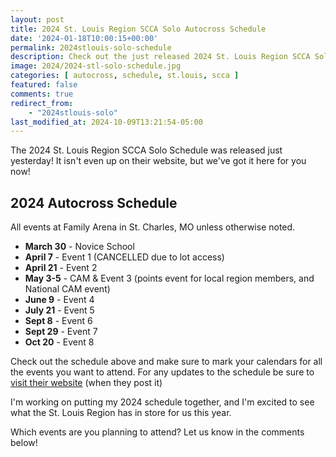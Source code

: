 ```yaml
---
layout: post
title: 2024 St. Louis Region SCCA Solo Autocross Schedule
date: '2024-01-18T10:00:15+00:00'
permalink: 2024stlouis-solo-schedule
description: Check out the just released 2024 St. Louis Region SCCA Solo Autocross Schedule
image: 2024/2024-stl-solo-schedule.jpg
categories: [ autocross, schedule, st.louis, scca ]
featured: false
comments: true
redirect_from:
    - "2024stlouis-solo"
last_modified_at: 2024-10-09T13:21:54-05:00
---
```

The 2024 St. Louis Region SCCA Solo Schedule was released just yesterday! It isn't even up on their website, but we've got it here for you now! 

## 2024 Autocross Schedule
All events at Family Arena in St. Charles, MO unless otherwise noted.

- **March 30** - Novice School
- **April 7** - Event 1 (CANCELLED due to lot access)
- **April 21** - Event 2
- **May 3-5** - CAM & Event 3 (points event for local region members, and National CAM event)
- **June 9** - Event 4
- **July 21** - Event 5
- **Sept 8** - Event 6
- **Sept 29** - Event 7
- **Oct 20** - Event 8

Check out the schedule above and make sure to mark your calendars for all the events you want to attend. For any updates to the schedule be sure to [visit their website](https://solo.stlscca.org/schedule/) (when they post it) 

I'm working on putting my 2024 schedule together, and I'm excited to see what the St. Louis Region has in store for us this year.

Which events are you planning to attend? Let us know in the comments below!


